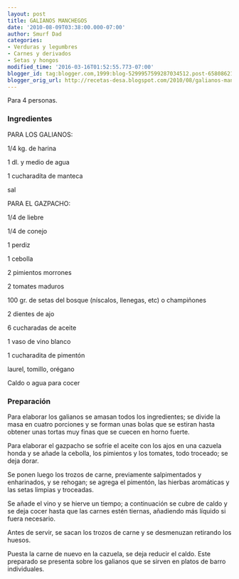 ```yaml
---
layout: post
title: GALIANOS MANCHEGOS
date: '2010-08-09T03:38:00.000-07:00'
author: Smurf Dad
categories:
- Verduras y legumbres
- Carnes y derivados
- Setas y hongos
modified_time: '2016-03-16T01:52:55.773-07:00'
blogger_id: tag:blogger.com,1999:blog-5299957599287034512.post-6580862156458432467
blogger_orig_url: http://recetas-desa.blogspot.com/2010/08/galianos-manchegos.html
---
```


Para 4 personas.

<h3>Ingredientes</h3>
PARA LOS GALIANOS:

1/4 kg. de harina

1 dl. y medio de agua

1 cucharadíta de manteca

sal



PARA EL GAZPACHO:

1/4 de liebre

1/4 de conejo

1 perdiz

1 cebolla

2 pimientos morrones

2 tomates maduros

100 gr. de setas del bosque (níscalos, llenegas, etc) o champiñones

2 dientes de ajo

6 cucharadas de aceite

1 vaso de vino blanco

1 cucharadita de pimentón

laurel, tomillo, orégano

Caldo o agua para cocer



<h3>Preparación</h3>
Para elaborar los galianos se amasan todos los ingredientes; se divide la masa en cuatro porciones y se forman unas bolas que se estiran hasta obtener unas tortas muy finas que se cuecen en horno fuerte.



Para elaborar el gazpacho se sofríe el aceite con los ajos en una cazuela honda y se añade la cebolla, los pimientos y los tomates, todo troceado; se deja dorar.



Se ponen luego los trozos de carne, previamente salpimentados y enharinados, y se rehogan; se agrega el pimentón, las hierbas aromáticas y las setas limpias y troceadas.



Se añade el vino y se hierve un tiempo; a continuación se cubre de caldo y se deja cocer hasta que las carnes estén tiernas, añadiendo más líquido si fuera necesario.



Antes de servir, se sacan los trozos de carne y se desmenuzan retirando los huesos.



Puesta la carne de nuevo en la cazuela, se deja reducir el caldo. Este preparado se presenta sobre los galianos que se sirven en platos de barro individuales.